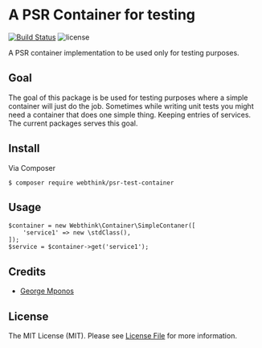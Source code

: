 # A PSR Container for testing

[![Build Status](https://travis-ci.org/webthinkgr/psr-test-container.svg?branch=master)](https://travis-ci.org/webthinkgr/psr-test-container)
![license](http://www.wtfpl.net/wp-content/uploads/2012/12/wtfpl-badge-2.png)

A PSR container implementation to be used only for testing purposes.

## Goal

The goal of this package is be used for testing purposes where a simple container will just do the job.
Sometimes while writing unit tests you might need a container that does one simple thing. Keeping entries of services.
The current packages serves this goal.

## Install

Via Composer

    $ composer require webthink/psr-test-container

## Usage

```
$container = new Webthink\Container\SimpleContaner([
    'service1' => new \stdClass(),
]);
$service = $container->get('service1');
```

## Credits

- [George Mponos](https://github.com/gmponos)

## License

The MIT License (MIT). Please see [License File](LICENSE.md) for more information.